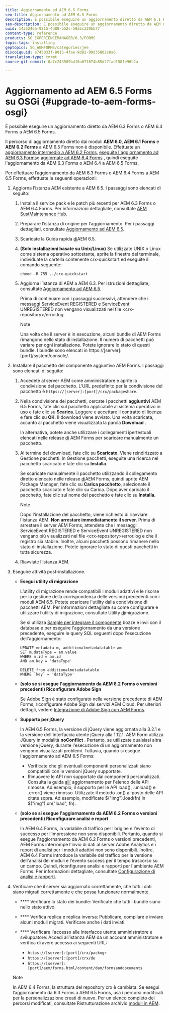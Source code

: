 ```yaml
---
title: Aggiornamento ad AEM 6.5 Forms
seo-title: Aggiornamento ad AEM 6.5 Forms
description: È possibile eseguire un aggiornamento diretto da AEM 6.1 Forms, AEM 6.2 Forms e LiveCycle ES4 SP1 a AEM 6.3 Forms.
seo-description: È possibile eseguire un aggiornamento diretto da AEM 6.1 Forms, AEM 6.2 Forms e LiveCycle ES4 SP1 a AEM 6.3 Forms.
uuid: 1435246a-9215-4d88-b52c-59a5c329bb77
content-type: reference
products: SG_EXPERIENCEMANAGER/6.3/FORMS
topic-tags: installing
geptopics: SG_AEMFORMS/categories/jee
discoiquuid: e745033f-8015-4fae-9d82-99d35802c0a6
translation-type: tm+mt
source-git-commit: 0a7c243589b410a671674b85d27fad158fe96b2a

---
```



# Aggiornamento ad AEM 6.5 Forms su OSGi {#upgrade-to-aem-forms-osgi}

È possibile eseguire un aggiornamento diretto da AEM 6.3 Forms o AEM 6.4 Forms a AEM 6.5 Forms.

Il percorso di aggiornamento diretto dai moduli **AEM 6.0, AEM 6.1 Forms** e **AEM 6.2 Forms** a AEM 6.5 Forms non è disponibile. Effettuate un [aggiornamento intermedio a AEM 6.2 Forms](https://helpx.adobe.com/experience-manager/6-2/forms/using/upgrade.html), [eseguite l&#39;aggiornamento ad AEM 6.3 Forms](https://helpx.adobe.com/experience-manager/6-3/forms/using/upgrade.html)o [aggiornate ad AEM 6.4 Forms](/help/forms/using/upgrade.md) , quindi eseguite l&#39;aggiornamento da AEM 6.3 Forms o AEM 6.4 a AEM 6.5 Forms.

Per effettuare l’aggiornamento da AEM 6.3 Forms o AEM 6.4 Forms a AEM 6.5 Forms, effettuate le seguenti operazioni:

1. Aggiorna l’istanza AEM esistente a AEM 6.5. I passaggi sono elencati di seguito:

   1. Installa il service pack e le patch più recenti per AEM 6.3 Forms o AEM 6.4 Forms. Per informazioni dettagliate, consultate [AEM SustMaintenance Hub](https://helpx.adobe.com/experience-manager/aem-releases-updates.html).
   1. Preparare l’istanza di origine per l’aggiornamento. Per i passaggi dettagliati, consultate [Aggiornamento ad AEM 6.5](/help/sites-deploying/upgrade.md).
   1. Scaricate la Guida rapida [di](/help/sites-deploying/deploy.md#getting%20the%20software)AEM 6.5.
   1. **(Solo installazioni basate su Unix/Linux)** Se utilizzate UNIX o Linux come sistema operativo sottostante, aprite la finestra del terminale, individuate la cartella contenente crx-quickstart ed eseguite il comando seguente:

      `chmod -R 755 ../crx-quickstart`

   1. Aggiorna l’istanza di AEM a AEM 6.3. Per istruzioni dettagliate, consultate [Aggiornamento ad AEM 6.5](/help/sites-deploying/upgrade.md).

      Prima di continuare con i passaggi successivi, attendere che i messaggi ServiceEvent REGISTERED e ServiceEvent UNREGISTERED non vengano visualizzati nel file &lt;crx-repository>/error.log.

      >[!NOTE]
      >
      >Una volta che il server è in esecuzione, alcuni bundle di AEM Forms rimangono nello stato di installazione. Il numero di pacchetti può variare per ogni installazione. Potete ignorare lo stato di questi bundle. I bundle sono elencati in https://[server]:[port]/system/console/.

1. Installare il pacchetto del componente aggiuntivo AEM Forms.  I passaggi sono elencati di seguito:

   1. Accedete al server AEM come amministratore e aprite la condivisione del pacchetto. L&#39;URL predefinito per la condivisione del pacchetto è `https://[server]:[port]/crx/packageshare`.
   1. Nella condivisione dei pacchetti, cercate i pacchetti **aggiuntivi** AEM 6.5 Forms, fate clic sul pacchetto applicabile al sistema operativo in uso e fate clic su **Scarica**. Leggere e accettare il contratto di licenza e fare clic su **OK**. Il download viene avviato. Una volta scaricata, accanto al pacchetto viene visualizzata la parola **Download** .

      In alternativa, potete anche utilizzare i collegamenti ipertestuali elencati nelle release [di](https://helpx.adobe.com/aem-forms/kb/aem-forms-releases.html) AEM Forms per scaricare manualmente un pacchetto.

   1. Al termine del download, fate clic su **Scaricato**. Viene reindirizzato a Gestione pacchetti. In Gestione pacchetti, eseguite una ricerca nel pacchetto scaricato e fate clic su **Installa**.

      Se scaricate manualmente il pacchetto utilizzando il collegamento diretto elencato nelle release [di](https://helpx.adobe.com/aem-forms/kb/aem-forms-releases.html)AEM Forms, quindi aprite AEM Package Manager, fate clic su **Carica pacchetto**, selezionate il pacchetto scaricato e fate clic su Carica. Dopo aver caricato il pacchetto, fate clic sul nome del pacchetto e fate clic su **Installa.**

      >[!NOTE]
      >
      >Dopo l&#39;installazione del pacchetto, viene richiesto di riavviare l&#39;istanza AEM. **Non arrestare immediatamente il server.** Prima di arrestare il server AEM Forms, attendete che i messaggi ServiceEvent REGISTERED e ServiceEvent UNREGISTERED non vengano più visualizzati nel file &lt;crx-repository>/error.log e che il registro sia stabile. Inoltre, alcuni pacchetti possono rimanere nello stato di installazione. Potete ignorare lo stato di questi pacchetti in tutta sicurezza.

   1. Riavviate l’istanza AEM.

1. Eseguire attività post-installazione.

   * **Esegui utility di migrazione**

      L’utility di migrazione rende compatibili i moduli adattivi e le risorse per la gestione della corrispondenza delle versioni precedenti con i moduli AEM 6.5. Potete scaricare l&#39;utility dalla condivisione di pacchetti AEM. Per informazioni dettagliate su come configurare e utilizzare l’utility di migrazione, consultate Utility [di](../../forms/using/migration-utility.md)migrazione.

      Se si utilizza [Sample per integrare il componente](https://helpx.adobe.com/experience-manager/6-3/forms/using/integrate-draft-submission-database.html) bozze e invii con il database e per eseguire l&#39;aggiornamento da una versione precedente, eseguire le query SQL seguenti dopo l&#39;esecuzione dell&#39;aggiornamento:

      ```
      UPDATE metadata m, additionalmetadatatable am
      SET m.dataType = am.value
      WHERE m.id = am.id
      AND am.key = 'dataType'
      ```

      ```
      DELETE from additionalmetadatatable
      WHERE `key` = 'dataType'
      ```

   * **(solo se si esegue l&#39;aggiornamento da AEM 6.2 Forms o versioni precedenti) Riconfigurare Adobe Sign**

      Se Adobe Sign è stato configurato nella versione precedente di AEM Forms, riconfigurare Adobe Sign dai servizi AEM Cloud. Per ulteriori dettagli, vedere [Integrazione di Adobe Sign con AEM Forms](../../forms/using/adobe-sign-integration-adaptive-forms.md).

   * **Supporto per jQuery**

      In AEM 6.5 Forms, la versione di jQuery viene aggiornata alla 3.2.1 e la versione dell&#39;interfaccia utente jQuery alla 1.12.1. AEM Form utilizza JQuery in modalità **noConflict** . Pertanto, se utilizzate qualsiasi altra versione jQuery, durante l&#39;esecuzione di un aggiornamento non vengono visualizzati problemi. Tuttavia, quando si esegue l&#39;aggiornamento ad AEM 6.5 Forms:

      * Verificate che gli eventuali componenti personalizzati siano compatibili con le versioni jQuery supportate.
      * Rimuovere le API non supportate dai componenti personalizzati. Consulta la guida [all&#39;](https://jquery.com/upgrade-guide/3.0/) aggiornamento per l&#39;elenco delle API rimosse. Ad esempio, il supporto per le API load(), .unload() e .error() viene rimosso. Utilizzate il metodo .on() al posto delle API citate sopra. Ad esempio, modificate $(&quot;img&quot;).load(fn) in $(&quot;img&quot;).on(&quot;load&quot;, fn).
   * **(solo se si esegue l&#39;aggiornamento da AEM 6.2 Forms o versioni precedenti) Riconfigurare analisi e report**

      In AEM 6.4 Forms, la variabile di traffico per l’origine e l’evento di successo per l’impressione non sono disponibili. Pertanto, quando si esegue l&#39;aggiornamento da AEM 6.2 Forms o versioni precedenti, AEM Forms interrompe l&#39;invio di dati al server Adobe Analytics e i report di analisi per i moduli adattivi non sono disponibili. Inoltre, AEM 6.4 Forms introduce la variabile del traffico per la versione dell&#39;analisi dei moduli e l&#39;evento success per il tempo trascorso su un campo. Quindi, riconfigurare analisi e rapporti per l&#39;ambiente AEM Forms. Per informazioni dettagliate, consultate [Configurazione di analisi e rapporti](../../forms/using/configure-analytics-forms-documents.md).


1. Verificare che il server sia aggiornato correttamente, che tutti i dati siano migrati correttamente e che possa funzionare normalmente.

   * **** Verificare lo stato dei bundle: Verificate che tutti i bundle siano nello stato attivo.
   * **** Verifica replica e replica inversa: Pubblicare, compilare e inviare alcuni moduli migrati. Verificare anche i dati inviati.
   * **** Verificare l&#39;accesso alle interfacce utente amministratore e sviluppatore: Accedi all’istanza AEM da un account amministratore e verifica di avere accesso ai seguenti URL:

      * `https://[server]:[port]/crx/packmgr`
      * `https://[server]:[port]/crx/de`
      * `https://[server]:[port]/aem/forms.html/content/dam/formsanddocuments`
   >[!NOTE]
   In AEM 6.4 Forms, la struttura del repository crx è cambiata. Se esegui l’aggiornamento da 6.3 Forms a AEM 6.5 Forms, usa i percorsi modificati per la personalizzazione creati di nuovo. Per un elenco completo dei percorsi modificati, consultate Ristrutturazione archivio [moduli in AEM](/help/sites-deploying/forms-repository-restructuring-in-aem-6-5.md).

